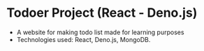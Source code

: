 # Todoer Project (React - Deno.js)

- A website for making todo list made for learning purposes
- Technologies used: React, Deno.js, MongoDB.
